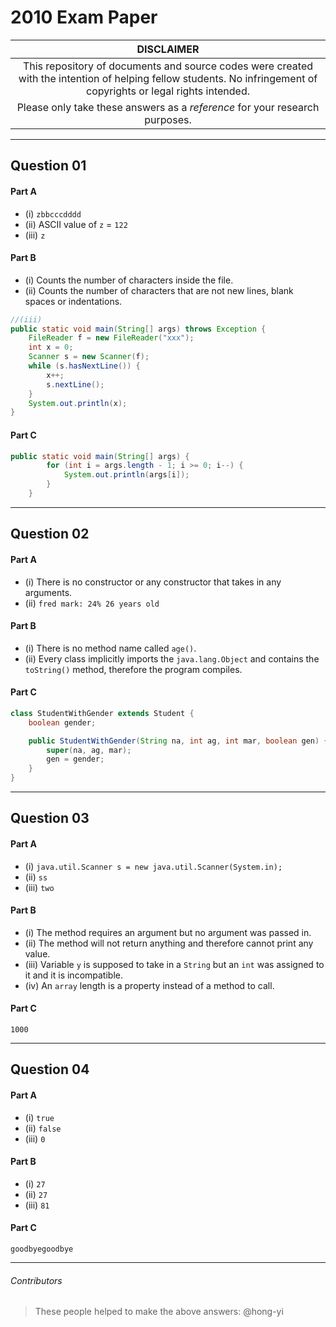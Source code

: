 # 2010 Exam Paper

| **DISCLAIMER**  |
| :---: |
| This repository of documents and source codes were created with the intention of helping fellow students. No infringement of copyrights or legal rights intended. |
| Please only take these answers as a *reference* for your research purposes. |

---

## Question 01

#### Part A

* (i) `zbbcccdddd`
* (ii) ASCII value of `z` = `122`
* (iii) `z`

#### Part B

* (i) Counts the number of characters inside the file.
* (ii) Counts the number of characters that are not new lines, blank spaces or indentations.

```java
//(iii)
public static void main(String[] args) throws Exception {
    FileReader f = new FileReader("xxx");
    int x = 0;
    Scanner s = new Scanner(f);
    while (s.hasNextLine()) {
        x++;
        s.nextLine();
    }
    System.out.println(x);
}
```
#### Part C

```java
public static void main(String[] args) {
        for (int i = args.length - 1; i >= 0; i--) {
            System.out.println(args[i]);
        }
    }
```

---

## Question 02

#### Part A

* (i) There is no constructor or any constructor that takes in any arguments.
* (ii) `fred mark: 24% 26 years old`

#### Part B

* (i) There is no method name called `age()`.
* (ii) Every class implicitly imports the `java.lang.Object` and  contains the `toString()` method, therefore the program compiles.

#### Part C

```java
class StudentWithGender extends Student {
    boolean gender;

    public StudentWithGender(String na, int ag, int mar, boolean gen) {
        super(na, ag, mar);
        gen = gender;
    }
}
```

---

## Question 03

#### Part A
* (i) `java.util.Scanner s = new java.util.Scanner(System.in);`
* (ii) `ss`
* (iii) `two`

#### Part B
* (i) The method requires an argument but no argument was passed in.
* (ii) The method will not return anything and therefore cannot print any value.
* (iii) Variable `y` is supposed to take in a `String` but an `int` was assigned to it and it is incompatible.
* (iv) An `array` length is a property instead of a method to call.

#### Part C

`1000`

---

## Question 04

#### Part A
* (i) `true`
* (ii) `false`
* (iii) `0`

#### Part B
* (i) `27`
* (ii) `27`
* (iii) `81`

#### Part C
`goodbyegoodbye`

---

###### Contributors
> These people helped to make the above answers: @hong-yi
